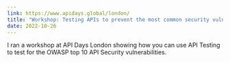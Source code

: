 ```yaml
---
link: https://www.apidays.global/london/
title: "Workshop: Testing APIs to prevent the most common security vulnerabilities"
date: 2022-10-26
---
```


I ran a workshop at API Days London showing how you can use API Testing to test for the OWASP top 10 API Security vulnerabilities.